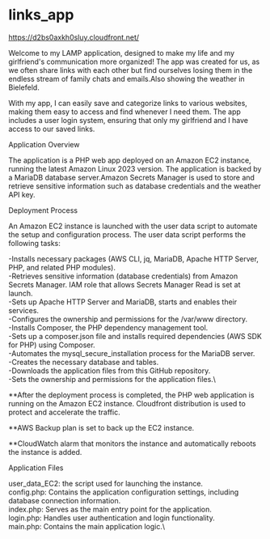 # links_app

https://d2bs0axkh0sluy.cloudfront.net/

Welcome to my LAMP application, designed to make my life and my girlfriend's communication more organized! The app was created for us, as we often share links with each other but find ourselves losing them in the endless stream of family chats and emails.Also showing the weather in Bielefeld.

With my app, I can easily save and categorize links to various websites, making them easy to access and find whenever I need them. The app includes a user login system, ensuring that only my girlfriend and I have access to our saved links.

Application Overview

The application is a PHP web app deployed on an Amazon EC2 instance, running the latest Amazon Linux 2023 version. The application is backed by a MariaDB database server.Amazon Secrets Manager is used to store and retrieve sensitive information such as database credentials and the weather API key.

Deployment Process

An Amazon EC2 instance is launched with the user data script to automate the setup and configuration process.
The user data script performs the following tasks:

  -Installs necessary packages (AWS CLI, jq, MariaDB, Apache HTTP Server, PHP, and related PHP modules).\
	-Retrieves sensitive information (database credentials) from Amazon Secrets Manager. IAM role that allows Secrets Manager Read is set at launch.\
	-Sets up Apache HTTP Server and MariaDB, starts and enables their services.\
	-Configures the ownership and permissions for the /var/www directory.\
	-Installs Composer, the PHP dependency management tool.\
	-Sets up a composer.json file and installs required dependencies (AWS SDK for PHP) using Composer.\
	-Automates the mysql_secure_installation process for the MariaDB server.\
	-Creates the necessary database and tables.\
	-Downloads the application files from this GitHub repository.\
	-Sets the ownership and permissions for the application files.\
	

**After the deployment process is completed, the PHP web application is running on the Amazon EC2 instance.
Cloudfront distribution is used to protect and accelerate the traffic.

**AWS Backup plan is set to back up the EC2 instance.

**CloudWatch alarm that monitors the instance and automatically reboots the instance is added.

Application Files

user_data_EC2: the script used for launching the instance.\
config.php: Contains the application configuration settings, including database connection information.\
index.php: Serves as the main entry point for the application.\
login.php: Handles user authentication and login functionality.\
main.php: Contains the main application logic.\
